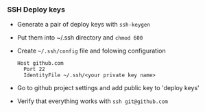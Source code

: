 ### SSH Deploy keys
- Generate a pair of deploy keys with `ssh-keygen`
- Put them into ~/.ssh directory and `chmod 600`
- Create `~/.ssh/config` file and folowing configuration

  ```
  Host github.com
    Port 22
    IdentityFile ~/.ssh/<your private key name>
  ```

- Go to github project settings and add public key to 'deploy keys'
- Verify that everything works with `ssh git@github.com`
